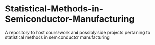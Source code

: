 # Statistical-Methods-in-Semiconductor-Manufacturing
A repository to host coursework and possibly side projects pertaining to statistical methods in semiconductor manufacturing
